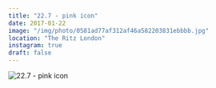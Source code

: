 ```yaml
---
title: "22.7 - pink icon"
date: 2017-01-22
image: "/img/photo/0581ad77af312af46a582203831ebbbb.jpg"
location: "The Ritz London"
instagram: true
draft: false
---
```


![22.7 - pink icon](/img/photo/0581ad77af312af46a582203831ebbbb.jpg)

